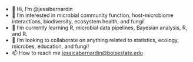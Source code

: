 - 👋 Hi, I’m @jessibernardin
- 👀 I’m interested in microbial community function, host-microbiome interactions, biodiversity, ecosystem health, and fungi!
- 🌱 I’m currently learning R, microbial data pipelines, Bayesian analysis, R, and R.
- 💞️ I’m looking to collaborate on anything related to statistics, ecology, microbes, education, and fungi!
- 📫 How to reach me jessicabernardin@boisestate.edu

<!---
jessibernardin/jessibernardin is a ✨ special ✨ repository because its `README.md` (this file) appears on your GitHub profile.
You can click the Preview link to take a look at your changes.
--->
